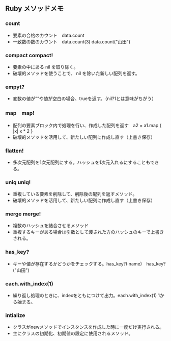 
## Ruby メソッドメモ

### count
- 要素の合格のカウント　data.count
- 一致数の数のカウント　data.count(3)    data.count("山田")

### compact compact!
- 要素の中にある nil を取り除く。
- 破壊的メソッドを使うことで、 nil を除いた新しい配列を返す。

### empyt?
- 変数の値が””や値が空白の場合、trueを返す。（nil?1とは意味がちがう）

### map　map!
- 配列の要素ブロック内で処理を行い、作成した配列を返す　a2 = a1.map { |x| x * 2 }
- 破壊的メソッドを活用して、新たしい配列に作成し直す（上書き保存）

### flatten!
- 多次元配列を1次元配列にする。ハッシュを1次元入れるにすることもできる。

### uniq uniq!
- 重複している要素を削除して、削除後の配列を返すメソッド。
- 破壊的メソッドを活用して、新たしい配列に作成し直す（上書き保存）

### merge merge!
- 複数のハッシュを結合させるメソッド
- 重複するキーがある場合は引数として渡された方のハッシュのキーで上書きされる。

### has_key?
- キーや値が存在するかどうかをチェックする。has_key?(:name)　has_key?("山田")

### each.with_index(1)
- 繰り返し処理のときに、indexをともにつけて出力。each.with_index(1) 1から始まる。

### intialize
- クラスがnewメソッドでインスタンスを作成した時に一度だけ実行される。
- 主にクラスの初期化、初期値の設定に使用されるメソッド。
